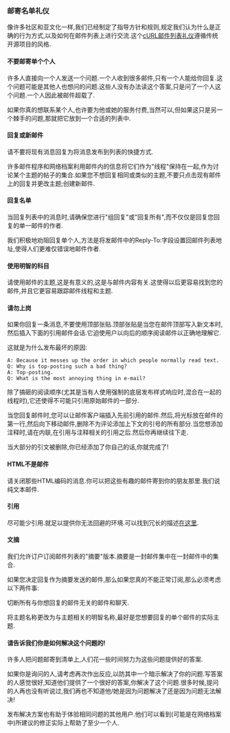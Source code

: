 
### 邮寄名单礼仪

像许多社区和亚文化一样,我们已经制定了指导方针和规则,规定我们认为什么是正确的行为方式,以及如何在邮件列表上进行交流.这个[cURL邮件列表礼仪](https://curl.haxx.se/mail/etiquette.html)遵循传统开源项目的风格.

#### 不要邮寄单个个人

许多人直接向一个人发送一个问题.一个人收到很多邮件,只有一个人能给你回复.这个问题可能是其他人也想问的问题.这些人没有办法读这个答案,只是问了一个人这个问题.一个人因此被邮件超载了.

如果你真的想联系某个人,也许要为他或她的服务付费,当然可以,但如果这只是另一个棘手的问题,那就把它放到一个合适的列表中.

#### 回复或新邮件

请不要将现有消息回复为将消息发布到列表的快捷方式.

许多邮件程序和网络档案利用邮件内的信息将它们作为"线程"保持在一起,作为讨论某个主题的帖子的集合.如果您不想回复相同或类似的主题,不要只点击现有邮件上的回复并更改主题;创建新邮件.

#### 回复名单

当回复列表中的消息时,请确保您进行"组回复"或"回复所有",而不仅仅是回复您回复的单一邮件的作者.

我们积极地劝阻回复单个人,方法是将发邮件中的Reply-To:字段设置回邮件列表地址,使得人们更难仅错误地邮件作者.

#### 使用明智的科目

请使用邮件的主题,这是有意义的,这是与邮件内容有关.这使得以后更容易找到您的邮件,并且它更容易跟踪邮件线程和主题.

#### 请勿上岗

如果你回复一条消息,不要使用顶部张贴.顶部张贴是当您在邮件顶部写入新文本时,然后插入下面的引用邮件会话.它迫使用户以向后的顺序阅读邮件以正确地理解它.

这就是为什么发布最坏的原因:

```
A: Because it messes up the order in which people normally read text.
Q: Why is top-posting such a bad thing?
A: Top-posting.
Q: What is the most annoying thing in e-mail?
```

除了搞砸的阅读顺序(尤其是当有人使用强制的底层发布样式响应时,混合在一起的线程时),它还使得不可能只引用原始邮件的一部分.

当您回复邮件时,您可以让邮件客户端插入先前引用的邮件.然后,将光标放在邮件的第一行,然后向下移动邮件,删除不为评论添加上下文的引号的所有部分.当您想添加注释时,请在内联,在引用与注释相关的引用之后.然后你再继续往下走.

当大部分的引文被删除,你已经添加了你自己的话,你就完成了!

#### HTML不是邮件

请关闭那些HTML编码的消息.你可以把这些有趣的邮件寄到你的朋友那里.我们说纯文本邮件.

#### 引用

尽可能少引用.就足以提供你无法回避的环境.可以找到冗长的描述[在这里](https://www.netmeister.org/news/learn2quote.html).

#### 文摘

我们允许订户订阅邮件列表的"摘要"版本.摘要是一封邮件集中在一封邮件中的集合.

如果您决定回复作为摘要发送的邮件,那么如果您真的不能正常订阅,那么必须考虑以下两件事:

切断所有与你想回复的邮件无关的邮件和聊天.

将主题名称更改为与主题相关的明智名称,最好是您想要回复的单个邮件的实际主题.

#### 请告诉我们你是如何解决这个问题的!

许多人把问题邮寄到清单上,人们花一些时间努力为这些问题提供好的答案.

如果你是询问的人,请考虑再次作出反应,以防其中一个暗示解决了你的问题.写答案的人感觉很好,知道他们提供了一个很好的答案,你解决了这个问题.很多时候,提问的人再也没有听说过,我们再也不知道他/她是因为问题解决了还是因为问题无法解决!

发布解决方案也有助于体验相同问题的其他用户.他们可以看到(可能是在网络档案中)所建议的修正实际上帮助了至少一个人.
